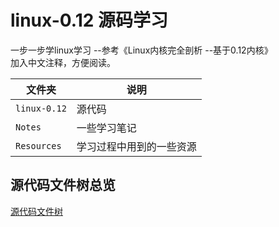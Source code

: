 # linux-0.12 源码学习

一步一步学linux学习  --参考《Linux内核完全剖析 --基于0.12内核》  
加入中文注释，方便阅读。

| 文件夹        | 说明                  |
| ------------ | -------------------- |
| `linux-0.12` | 源代码                |
| `Notes`      | 一些学习笔记           |
| `Resources`  | 学习过程中用到的一些资源 |


## 源代码文件树总览

[源代码文件树](Notes\tree.md)